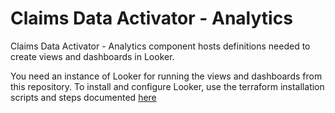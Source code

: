 # Claims Data Activator - Analytics
Claims Data Activator - Analytics component hosts definitions needed to create views and dashboards in Looker. 


You need an instance of Looker for running the views and dashboards from this repository. To install and configure Looker, use the terraform installation scripts and steps documented [here](https://github.com/GoogleCloudPlatform/looker-hosting-reference-implementations)
